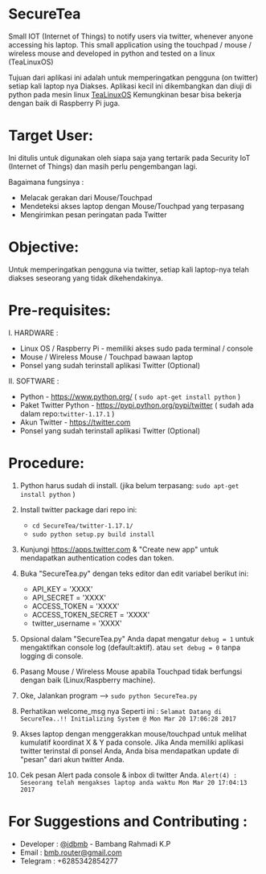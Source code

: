 # SecureTea
Small IOT (Internet of Things) to notify users via twitter, whenever anyone accessing his laptop. This small application using the touchpad / mouse / wireless mouse and developed in python and tested on a linux (TeaLinuxOS)

Tujuan dari aplikasi ini adalah untuk memperingatkan pengguna (on twitter) setiap kali laptop nya Diakses.
Aplikasi kecil ini dikembangkan dan diuji di python pada mesin linux [TeaLinuxOS](http://tealinuxos.org/) Kemungkinan besar bisa bekerja dengan baik di Raspberry Pi juga.


Target User:
=============

Ini ditulis untuk digunakan oleh siapa saja yang tertarik pada Security IoT (Internet of Things) dan masih perlu pengembangan lagi.

Bagaimana fungsinya :

- Melacak gerakan dari Mouse/Touchpad
- Mendeteksi akses laptop dengan Mouse/Touchpad yang terpasang
- Mengirimkan pesan peringatan pada Twitter


Objective:
===========

Untuk memperingatkan pengguna via twitter, setiap kali laptop-nya telah diakses seseorang yang tidak dikehendakinya.


Pre-requisites:
================

I. HARDWARE :

- Linux OS / Raspberry Pi - memiliki akses sudo pada terminal / console
- Mouse / Wireless Mouse / Touchpad bawaan laptop
- Ponsel yang sudah terinstall aplikasi Twitter (Optional)

II. SOFTWARE :

- Python - https://www.python.org/ ( `sudo apt-get install python` )
- Paket Twitter Python - https://pypi.python.org/pypi/twitter ( sudah ada dalam repo:`twitter-1.17.1` )
- Akun Twitter - https://twitter.com
- Ponsel yang sudah terinstall aplikasi Twitter (Optional)


Procedure:
==========

1. Python harus sudah di install. (jika belum terpasang:  `sudo apt-get install python` )

2. Install twitter package dari repo ini:
	 - `cd SecureTea/twitter-1.17.1/`
	 - `sudo python setup.py build install`

3. Kunjungi https://apps.twitter.com & "Create new app" untuk mendapatkan authentication codes dan token.

4. Buka "SecureTea.py" dengan teks editor dan edit variabel berikut ini:

	 - API_KEY = 'XXXX'
	 - API_SECRET = 'XXXX'
	 - ACCESS_TOKEN = 'XXXX'
	 - ACCESS_TOKEN_SECRET = 'XXXX'
	 - twitter_username = 'XXXX'

5. Opsional dalam "SecureTea.py" Anda dapat mengatur `debug = 1` untuk mengaktifkan console log (default:aktif). atau `set debug = 0` tanpa logging di console.

6. Pasang Mouse / Wireless Mouse apabila Touchpad tidak berfungsi dengan baik (Linux/Raspberry machine).

7. Oke, Jalankan program -->  `sudo python SecureTea.py`

8. Perhatikan welcome_msg nya Seperti ini :
`Selamat Datang di SecureTea..!! Initializing System @ Mon Mar 20 17:06:28 2017`

9. Akses laptop dengan menggerakkan mouse/touchpad untuk melihat kumulatif koordinat X & Y pada console. Jika Anda memiliki aplikasi twitter terinstal di ponsel Anda, Anda bisa mendapatkan update di "pesan" dari akun twitter Anda.

10. Cek pesan Alert pada console & inbox di twitter Anda.
`Alert(4) : Seseorang telah mengakses laptop anda waktu Mon Mar 20 17:04:13 2017`


For Suggestions and Contributing :
==================================

- Developer : [@idbmb](https://github.com/idbmb/) - Bambang Rahmadi K.P
- Email     : bmb.router@gmail.com
- Telegram  : +6285342854277
